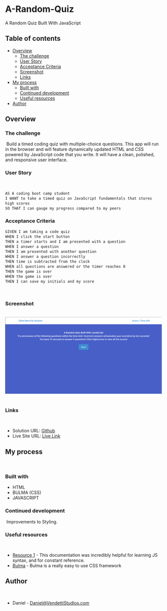 # A-Random-Quiz

A Random Quiz Built With JavaScript

## Table of contents

- [Overview](#overview)
  - [The challenge](#the-challenge)
  - [User Story](#user-story)
  - [Acceptance Criteria](#acceptance-criteria)
  - [Screenshot](#screenshot)
  - [Links](#links)
- [My process](#my-process)
  - [Built with](#built-with)
  - [Continued development](#continued-development)
  - [Useful resources](#useful-resources)
- [Author](#author)
  ​
  ​

## Overview

### The challenge

​
Build a timed coding quiz with multiple-choice questions. This app will run in the browser and will feature dynamically updated HTML and CSS powered by JavaScript code that you write. It will have a clean, polished, and responsive user interface.
​

### User Story

​

```
AS A coding boot camp student
I WANT to take a timed quiz on JavaScript fundamentals that stores high scores
SO THAT I can gauge my progress compared to my peers
```

### Acceptance Criteria

```
GIVEN I am taking a code quiz
WHEN I click the start button
THEN a timer starts and I am presented with a question
WHEN I answer a question
THEN I am presented with another question
WHEN I answer a question incorrectly
THEN time is subtracted from the clock
WHEN all questions are answered or the timer reaches 0
THEN the game is over
WHEN the game is over
THEN I can save my initials and my score
```

​

### Screenshot

​
![SS](./Assets/images/ss.png)
​
​

### Links

​

- Solution URL: [Github](https://github.com/VendettiStudios/A-Random-Quiz/edit/master/README.md)
- Live Site URL: [Live Link](https://vendettistudios.github.io/A-Random-Quiz/)
  ​

## My process

​

### Built with

- HTML
- BULMA (CSS)
- JAVASCRIPT
  ​

### Continued development

​
Improvements to Styling.
​
​

### Useful resources

​

- [Resource 1](https://developer.mozilla.org/en-US/docs/Web/JavaScript) - This documentation was incredibly helpful for learning JS syntax, and for constant reference.
- [Bulma](https://www.example.com) - Bulma is a really easy to use CSS framework
  ​
  ​

## Author

​

- Daniel - Daniel@VendettiStudios.com
  ​
